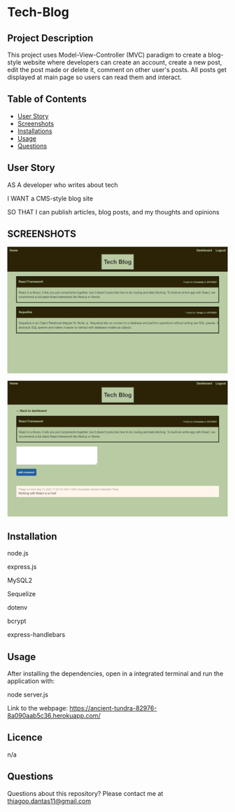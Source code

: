 # Tech-Blog

## Project Description

This project uses Model-View-Controller (MVC) paradigm to create a blog-style website where developers can create an account, create a new post, edit the post made or delete it, comment on other user's posts. All posts get displayed at main page so users can read them and interact.

## Table of Contents

- [User Story](#user-story)
- [Screenshots](#screenshots)
- [Installations](#installations)
- [Usage](#usage)
- [Questions](#questions)

## User Story

AS A developer who writes about tech

I WANT a CMS-style blog site

SO THAT I can publish articles, blog posts, and my thoughts and opinions

## SCREENSHOTS

![Tech Blog](https://github.com/Dantas11/Tech-Blog/blob/main/public/images/tech-blog-1.png)

![Tech Blog](https://github.com/Dantas11/Tech-Blog/blob/main/public/images/tech-blog-2.png)

## Installation

node.js

express.js

MySQL2

Sequelize

dotenv

bcrypt

express-handlebars

## Usage

After installing the dependencies, open in a integrated terminal and run the application with:

node server.js

Link to the webpage: https://ancient-tundra-82976-8a090aab5c36.herokuapp.com/

## Licence

n/a

## Questions

Questions about this repository? Please contact me at thiagoo.dantas11@gmail.com
